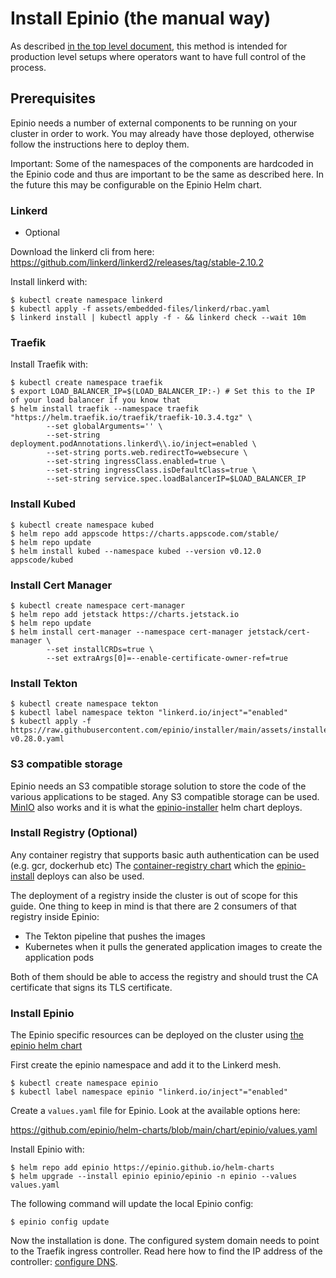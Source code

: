# Install Epinio (the manual way)

As described [in the top level document](src/installation/installation.md#installation-methods), this method is intended for production level setups where operators want to have full control of the process.

## Prerequisites

Epinio needs a number of external components to be running on your cluster in order to work. You may already have those deployed, otherwise follow the instructions here to deploy them.

Important: Some of the namespaces of the components are hardcoded in the Epinio
code and thus are important to be the same as described here. In the future this
may be configurable on the Epinio Helm chart.

### Linkerd

- Optional

Download the linkerd cli from here: https://github.com/linkerd/linkerd2/releases/tag/stable-2.10.2

Install linkerd with:

```
$ kubectl create namespace linkerd
$ kubectl apply -f assets/embedded-files/linkerd/rbac.yaml 
$ linkerd install | kubectl apply -f - && linkerd check --wait 10m
```

### Traefik

Install Traefik with:

```
$ kubectl create namespace traefik
$ export LOAD_BALANCER_IP=$(LOAD_BALANCER_IP:-) # Set this to the IP of your load balancer if you know that
$ helm install traefik --namespace traefik "https://helm.traefik.io/traefik/traefik-10.3.4.tgz" \
		--set globalArguments='' \
		--set-string deployment.podAnnotations.linkerd\\.io/inject=enabled \
		--set-string ports.web.redirectTo=websecure \
		--set-string ingressClass.enabled=true \
		--set-string ingressClass.isDefaultClass=true \
		--set-string service.spec.loadBalancerIP=$LOAD_BALANCER_IP
```

### Install Kubed

```
$ kubectl create namespace kubed 
$ helm repo add appscode https://charts.appscode.com/stable/
$ helm repo update
$ helm install kubed --namespace kubed --version v0.12.0 appscode/kubed
```

### Install Cert Manager

```
$ kubectl create namespace cert-manager
$ helm repo add jetstack https://charts.jetstack.io
$ helm repo update
$ helm install cert-manager --namespace cert-manager jetstack/cert-manager \
		--set installCRDs=true \
		--set extraArgs[0]=--enable-certificate-owner-ref=true
```

### Install Tekton

```
$ kubectl create namespace tekton
$ kubectl label namespace tekton "linkerd.io/inject"="enabled"
$ kubectl apply -f https://raw.githubusercontent.com/epinio/installer/main/assets/installer/pipeline-v0.28.0.yaml
```

### S3 compatible storage

Epinio needs an S3 compatible storage solution to store the code of the various applications
to be staged. Any S3 compatible storage can be used. [MinIO](https://github.com/minio/operator) 
also works and it is what the [epinio-installer](./install_epinio_auto.md) helm chart deploys.

### Install Registry (Optional)

Any container registry that supports basic auth authentication can be used (e.g. gcr, dockerhub etc)
The [container-registry chart](https://artifacthub.io/packages/helm/epinio/container-registry) which
the [epinio-install](.install_epinio_auto.md) deploys can also be used.

The deployment of a registry inside the cluster is out of scope for this guide.
One thing to keep in mind is that there are 2 consumers of that registry inside Epinio:

- The Tekton pipeline that pushes the images
- Kubernetes when it pulls the generated application images to create the application pods

Both of them should be able to access the registry and should trust the CA certificate that signs its TLS certificate.

### Install Epinio

The Epinio specific resources can be deployed on the cluster using [the epinio helm chart](https://artifacthub.io/packages/helm/epinio/epinio)

First create the epinio namespace and add it to the Linkerd mesh.

```
$ kubectl create namespace epinio
$ kubectl label namespace epinio "linkerd.io/inject"="enabled"
```

Create a `values.yaml` file for Epinio. Look at the available options here:

https://github.com/epinio/helm-charts/blob/main/chart/epinio/values.yaml

Install Epinio with:

```
$ helm repo add epinio https://epinio.github.io/helm-charts
$ helm upgrade --install epinio epinio/epinio -n epinio --values values.yaml
```

The following command will update the local Epinio config:

```
$ epinio config update
```

Now the installation is done. The configured system domain needs to point to the
Traefik ingress controller. Read here how to find the IP address of the controller: [configure DNS](./install_epinio_auto.md#setup-dns).
